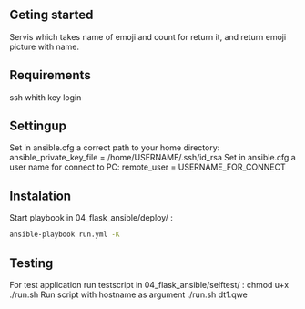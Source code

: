 ## Geting started
Servis which takes name of emoji and count for return it,
and return emoji picture with name.

## Requirements
ssh whith key login

## Settingup
Set in ansible.cfg a correct path to your home directory:
ansible_private_key_file = /home/USERNAME/.ssh/id_rsa
Set in ansible.cfg a user name for connect to PC:
remote_user = USERNAME_FOR_CONNECT 

## Instalation
Start playbook in 04_flask_ansible/deploy/ :
```sh
ansible-playbook run.yml -K
```
## Testing
For test application run testscript in 04_flask_ansible/selftest/ :
chmod u+x ./run.sh
Run script with hostname as argument
./run.sh dt1.qwe
